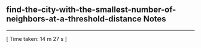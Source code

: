 <h2>find-the-city-with-the-smallest-number-of-neighbors-at-a-threshold-distance Notes</h2><hr>[ Time taken: 14 m 27 s ]